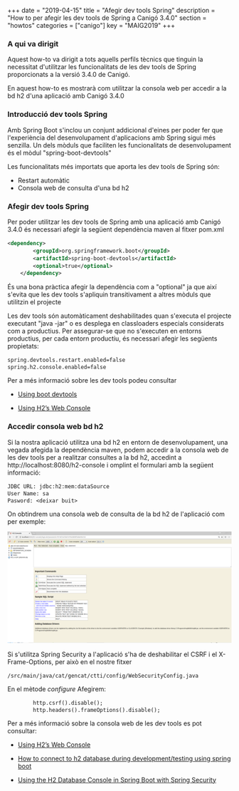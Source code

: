 +++
date        = "2019-04-15"
title       = "Afegir dev tools Spring"
description = "How to per afegir les dev tools de Spring a Canigó 3.4.0"
section     = "howtos"
categories  = ["canigo"]
key         = "MAIG2019"
+++

### A qui va dirigit

Aquest how-to va dirigit a tots aquells perfils tècnics que tinguin la necessitat d'utilitzar les funcionalitats de les dev tools de Spring proporcionats a la versió 3.4.0 de Canigó.

En aquest how-to es mostrarà com utilitzar la consola web per accedir a la bd h2 d'una aplicació amb Canigó 3.4.0

### Introducció dev tools Spring

Amb Spring Boot s'inclou un conjunt addicional d'eines per poder fer que l'experiència del desenvolupament d'aplicacions amb Spring sigui més senzilla. Un dels mòduls que faciliten les funcionalitats de desenvolupament és el mòdul "spring-boot-devtools"

Les funcionalitats més importats que aporta les dev tools de Spring són:

- Restart automàtic
- Consola web de consulta d'una bd h2

### Afegir dev tools Spring

Per poder utilitzar les dev tools de Spring amb una aplicació amb Canigó 3.4.0 és necessari afegir la següent dependència maven al fitxer pom.xml

```xml
<dependency>
		<groupId>org.springframework.boot</groupId>
		<artifactId>spring-boot-devtools</artifactId>
		<optional>true</optional>
	</dependency>
```

És una bona pràctica afegir la dependència com a "optional" ja que així s'evita que les dev tools s'apliquin transitivament a altres mòduls que utilitzin el projecte

Les dev tools són automàticament deshabilitades quan s'executa el projecte executant "java -jar" o es desplega en classloaders especials considerats com a productius. Per assegurar-se que no s'executen en entorns productius, per cada entorn productiu, és necessari afegir les següents propietats:

```
spring.devtools.restart.enabled=false
spring.h2.console.enabled=false
```

Per a més informació sobre les dev tools podeu consultar 

- [Using boot devtools](https://docs.spring.io/spring-boot/docs/current/reference/html/using-boot-devtools.html)

- [Using H2’s Web Console](https://docs.spring.io/spring-boot/docs/2.1.x/reference/htmlsingle/#boot-features-sql-h2-console)

### Accedir consola web bd h2

Si la nostra aplicació utilitza una bd h2 en entorn de desenvolupament, una vegada afegida la dependència maven, podem accedir a la consola web de les dev tools per a realitzar consultes a la bd h2, accedint a http://localhost:8080/h2-console i omplint el formulari amb la següent informació:

```
JDBC URL: jdbc:h2:mem:dataSource
User Name: sa
Pasword: <deixar buit>
```

On obtindrem una consola web de consulta de la bd h2 de l'aplicació com per exemple:

![H2 console](/images/news/dev_tools_spring_h2_console.png)

Si s'utilitza Spring Security a l'aplicació s'ha de deshabilitar el CSRF i el X-Frame-Options, per això en el nostre fitxer
```
/src/main/java/cat/gencat/ctti/config/WebSecurityConfig.java
```
En el mètode *configure* Afegirem:
```
		http.csrf().disable();
		http.headers().frameOptions().disable();
```		

Per a més informació sobre la consola web de les dev tools es pot consultar:

- [Using H2’s Web Console](https://docs.spring.io/spring-boot/docs/2.1.x/reference/htmlsingle/#boot-features-sql-h2-console)

- [How to connect to h2 database during development/testing using spring boot](https://medium.com/@harittweets/how-to-connect-to-h2-database-during-development-testing-using-spring-boot-44bbb287570)

- [Using the H2 Database Console in Spring Boot with Spring Security](https://springframework.guru/using-the-h2-database-console-in-spring-boot-with-spring-security/)
